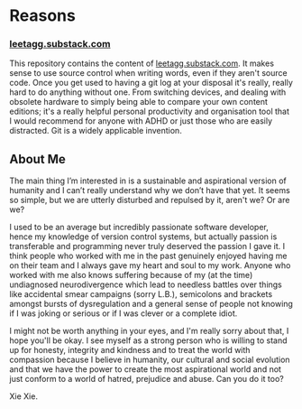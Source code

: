 # Reasons

### [leetagg.substack.com](https://leetagg.substack.com)

This repository contains the content of [leetagg.substack.com](https://leetagg.substack.com). It makes sense to use source control when writing words, even if they aren't source code. Once you get used to having a git log at your disposal it's really, really hard to do anything without one. From switching devices, and dealing with obsolete hardware to simply being able to compare your own content editions; it's a really helpful personal productivity and organisation tool that I would recommend for anyone with ADHD or just those who are easily distracted. Git is a widely applicable invention. 

## About Me

The main thing I’m interested in is a sustainable and aspirational version of humanity and I can’t really understand why we don’t have that yet. It seems so simple, but we are utterly disturbed and repulsed by it, aren't we? Or are we?

I used to be an average but incredibly passionate software developer, hence my knowledge of version control systems, but actually passion is transferable and programming never truly deserved the passion I gave it. I think people who worked with me in the past genuinely enjoyed having me on their team and I always gave my heart and soul to my work. Anyone who worked with me also knows suffering because of my (at the time) undiagnosed neurodivergence which lead to needless battles over things like accidental smear campaigns (sorry L.B.), semicolons and brackets amongst bursts of dysregulation and a general sense of people not knowing if I was joking or serious or if I was clever or a complete idiot. 

I might not be worth anything in your eyes, and I'm really sorry about that, I hope you'll be okay. I see myself as a strong person who is willing to stand up for honesty, integrity and kindness and to treat the world with compassion because I believe in humanity, our cultural and social evolution and that we have the power to create the most aspirational world and not just conform to a world of hatred, prejudice and abuse. Can you do it too?

Xie Xie.
